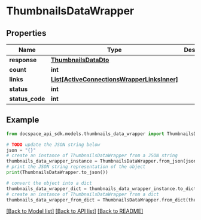 # ThumbnailsDataWrapper

## Properties

Name | Type | Description | Notes
------------ | ------------- | ------------- | -------------
**response** | [**ThumbnailsDataDto**](ThumbnailsDataDto.md) |  | [optional] 
**count** | **int** |  | [optional] 
**links** | [**List[ActiveConnectionsWrapperLinksInner]**](ActiveConnectionsWrapperLinksInner.md) |  | [optional] 
**status** | **int** |  | [optional] 
**status_code** | **int** |  | [optional] 

## Example

```python
from docspace_api_sdk.models.thumbnails_data_wrapper import ThumbnailsDataWrapper

# TODO update the JSON string below
json = "{}"
# create an instance of ThumbnailsDataWrapper from a JSON string
thumbnails_data_wrapper_instance = ThumbnailsDataWrapper.from_json(json)
# print the JSON string representation of the object
print(ThumbnailsDataWrapper.to_json())

# convert the object into a dict
thumbnails_data_wrapper_dict = thumbnails_data_wrapper_instance.to_dict()
# create an instance of ThumbnailsDataWrapper from a dict
thumbnails_data_wrapper_from_dict = ThumbnailsDataWrapper.from_dict(thumbnails_data_wrapper_dict)
```
[[Back to Model list]](../README.md#documentation-for-models) [[Back to API list]](../README.md#documentation-for-api-endpoints) [[Back to README]](../README.md)


